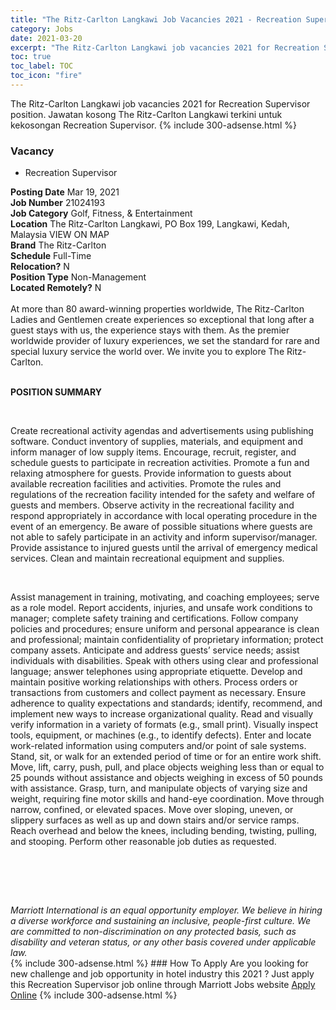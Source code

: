 ```yaml
---
title: "The Ritz-Carlton Langkawi Job Vacancies 2021 - Recreation Supervisor" 
category: Jobs 
date: 2021-03-20 
excerpt: "The Ritz-Carlton Langkawi job vacancies 2021 for Recreation Supervisor position. Jawatan kosong The Ritz-Carlton Langkawi terkini untuk kekosongan Recreation Supervisor." 
toc: true 
toc_label: TOC 
toc_icon: "fire" 
--- 
```


The Ritz-Carlton Langkawi job vacancies 2021 for Recreation Supervisor position. Jawatan kosong The Ritz-Carlton Langkawi terkini untuk kekosongan Recreation Supervisor. 
{% include 300-adsense.html %} 
### Vacancy 
- Recreation Supervisor 
<div><div><b>Posting Date</b> Mar 19, 2021<br><b>Job Number</b> 21024193<br><b>Job Category</b> Golf, Fitness, &amp; Entertainment<br><b>Location</b> The Ritz-Carlton Langkawi, PO Box 199, Langkawi, Kedah, Malaysia VIEW ON MAP<br><b>Brand</b> The Ritz-Carlton<br><b>Schedule</b> Full-Time<br><b>Relocation?</b> N<br><b>Position Type</b> Non-Management<br><b>Located Remotely?</b> N<br><br><div>    At more than 80 award-winning properties worldwide, The Ritz-Carlton Ladies and Gentlemen create experiences so exceptional that long after a guest stays with us, the experience stays with them. As the premier worldwide provider of luxury experiences, we set the standard for rare and special luxury service the world over. We invite you to explore The Ritz-Carlton.    </div><br></div><div> <p><strong>POSITION SUMMARY</strong></p> <p>&#160;</p> <p>Create recreational activity agendas and advertisements using publishing software. Conduct inventory of supplies, materials, and equipment and inform manager of low supply items. Encourage, recruit, register, and schedule guests to participate in recreation activities. Promote a fun and relaxing atmosphere for guests. Provide information to guests about available recreation facilities and activities. Promote the rules and regulations of the recreation facility intended for the safety and welfare of guests and members. Observe activity in the recreational facility and respond appropriately in accordance with local operating procedure in the event of an emergency. Be aware of possible situations where guests are not able to safely participate in an activity and inform supervisor/manager. Provide assistance to injured guests until the arrival of emergency medical services. Clean and maintain recreational equipment and supplies.</p> <p>&#160;</p> <p>Assist management in training, motivating, and coaching employees; serve as a role model. Report accidents, injuries, and unsafe work conditions to manager; complete safety training and certifications. Follow company policies and procedures; ensure uniform and personal appearance is clean and professional; maintain confidentiality of proprietary information; protect company assets. Anticipate and address guests&#8217; service needs; assist individuals with disabilities. Speak with others using clear and professional language; answer telephones using appropriate etiquette. Develop and maintain positive working relationships with others. Process orders or transactions from customers and collect payment as necessary. Ensure adherence to quality expectations and standards; identify, recommend, and implement new ways to increase organizational quality. Read and visually verify information in a variety of formats (e.g., small print). Visually inspect tools, equipment, or machines (e.g., to identify defects). Enter and locate work-related information using computers and/or point of sale systems. Stand, sit, or walk for an extended period of time or for an entire work shift. Move, lift, carry, push, pull, and place objects weighing less than or equal to 25 pounds without assistance and objects weighing in excess of 50 pounds with assistance. Grasp, turn, and manipulate objects of varying size and weight, requiring fine motor skills and hand-eye coordination. Move through narrow, confined, or elevated spaces. Move over sloping, uneven, or slippery surfaces as well as up and down stairs and/or service ramps. Reach overhead and below the knees, including bending, twisting, pulling, and stooping. Perform other reasonable job duties as requested.</p> <p>&#160;</p> <p>&#160;</p> </div> <div> &#160;</div> <em>Marriott International is an equal opportunity employer.&#160;We believe in hiring a diverse workforce and sustaining an inclusive, people-first culture.&#160;We are committed to non-discrimination on&#160;any&#160;protected&#160;basis, such as disability and veteran status, or any other basis covered under applicable law.</em><br></div> 
{% include 300-adsense.html %} 
### How To Apply 
Are you looking for new challenge and job opportunity in hotel industry this 2021 ?
Just apply this Recreation Supervisor job online through Marriott Jobs website 
<a href="https://jobs.marriott.com/marriott/jobs/21024193?lang=en-us" class="btn btn--info" target="_blank" rel="nofollow noopenner">Apply Online</a> 
{% include 300-adsense.html %} 
